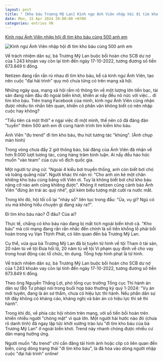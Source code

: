 ```yaml
---
layout: post
title: " [Kho báu Trương Mỹ Lan] Kình ngư Ánh Viên nhập hội đi tìm kho báu cùng 500 anh em"
date: Mon, 15 Apr 2024 20:00:00 +0700
categories: entries VN
---
```

[Kình ngư Ánh Viên nhập hội đi tìm kho báu cùng 500 anh em](https://cuoi.tuoitre.vn/kinh-ngu-anh-vien-nhap-hoi-di-tim-kho-bau-cung-500-anh-em-20240416152918813.htm)

![Kình ngư Ánh Viên nhập hội đi tìm kho báu cùng 500 anh em](https://cdn.tuoitre.vn/zoom/600_315/471584752817336320/2024/4/16/438224906-960052762144231-2784035857580007701-n-copy-17132545496441013535762-0-0-788-1505-crop-17132545692581403285818.jpg)

Về trách nhiệm dân sự, bà Trương Mỹ Lan buộc bồi hoàn cho SCB dư nợ của 1.243 khoản vay còn lại tính đến ngày 17-10-2022, tương đương số tiền 673.849 tỉ đồng.

Netizen đang rần rần rủ nhau đi tìm kho báu, kể cả kình ngư Ánh Viên, tạo nên cuộc "đại hải trình" quy mô chưa từng có trên mạng xã hội.

Những ngày qua, mạng xã hội rầm rộ thông tin về một lượng lớn tiền bạc, tài sản đang nằm đâu đó ngoài biển khơi, khiến ai nấy đều nô nức với việc... đi tìm kho báu. Trên trang Facebook của mình, kình ngư Ánh Viên cũng nhận được nhiều tin nhắn liên quan, khiến cô phân vân không biết có nên nhập cuộc hay không?

"Tiểu tiên cá một thời" e ngại việc đi một mình, thế nên cô đã đăng đàn "tuyển" thêm 500 anh em đi cùng hành trình tìm kiếm kho báu.

Ánh Viên "đu trend" đi tìm kho báu, thu hút tương tác "khủng". (Ảnh chụp màn hình)

Trong vòng chưa đầy 2 giờ thông báo, bài đăng của Ánh Viên đã nhận về hơn 9.000 lượt tương tác, cùng hàng trăm bình luận. Ai nấy đều háo hức muốn "vào team" của cựu vô địch quốc gia.

Một người tự ứng cử: "Ngoài 4 kiểu bơi truyền thống, anh còn biết bơi chó và loăng quăng nữa". Người khác thì năn nỉ: "Cho anh xin ké một chân khiêng kho báu cùng băng với Viên ơi. Tuy là không biết bơi chứ kho báu nặng cỡ nào anh cũng khiêng được". Không ít netizen cũng cảnh báo Ánh Viên "đừng ăn trái ác quỷ nhé", gửi kèm biểu tượng mặt cười ra nước mắt.

Trong khi đó, hội tối cổ lại "nhảy số" liên tục trong đầu: "Ủa, vụ gì? Ngủ có xíu mà không hiểu chuyện gì đang xảy ra?".

Đi tìm kho báu nào? Ở đâu? Của ai?

Thực tế, chẳng có kho báu nào đang bị mất tích ngoài biển khơi cả. "Kho báu" mà cõi mạng đang rần rần nhắc đến chính là số tiền khổng lồ phải bồi hoàn trong vụ Vạn Thịnh Phát, có liên quan đến bà Trương Mỹ Lan.

Cụ thể, vừa qua bà Trương Mỹ Lan đã bị tuyên tử hình về tội Tham ô tài sản, 20 năm tù về tội Đưa hối lộ, 20 năm tù về tội Vi phạm quy định về cho vay trong hoạt động các tổ chức, tín dụng. Tổng hợp hình phạt là tử hình.

Về trách nhiệm dân sự, bà Trương Mỹ Lan buộc bồi hoàn cho SCB dư nợ của 1.243 khoản vay còn lại tính đến ngày 17-10-2022, tương đương số tiền 673.849 tỉ đồng.

Theo ông Nguyễn Thắng Lợi, phó tổng cục trưởng Tổng cục Thi hành án dân sự (Bộ Tư pháp) nói trong buổi họp báo thường kỳ quý 1-2024: "Vụ án mới tuyên, đang là án sơ thẩm, chưa có hiệu lực thi hành. Nếu phần dân sự tới đây không có kháng cáo, kháng nghị và bản án có hiệu lực thì sẽ thi hành".

Trong khi đó, về phía các hội nhóm trên mạng, với số tiền bồi hoàn trên khiến nhiều người "chóng mặt" vì quá lớn. Một người hài hước nào đó (chưa rõ danh tính) đã ngay lập tức khởi xướng trào lưu "đi tìm kho báu của bà Trương Mỹ Lan" ở ngoài biển khơi. Trend này nhanh chóng được nhiều cư dân mạng hưởng ứng.

Người muốn "đu trend" chỉ cần đăng tải hình ảnh hoặc clip có liên quan đến biển, cùng dòng trạng thái "đi tìm kho báu", là đã hòa vào dòng người nhập cuộc "đại hải trình" online!

